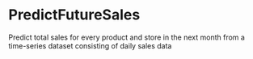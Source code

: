 # PredictFutureSales

Predict total sales for every product and store in the next month from a  time-series dataset consisting of daily sales data
